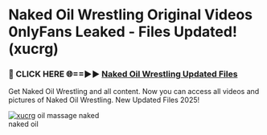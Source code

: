 # Naked Oil Wrestling Original Videos 0nlyFans Leaked - Files Updated! (xucrg)

<h3>🔴 CLICK HERE 🌐==►► <a href="https://tinyurl.com/yckcrads" rel="nofollow">Naked Oil Wrestling Updated Files</a></h3>

Get Naked Oil Wrestling and all content. Now you can access all videos and pictures of Naked Oil Wrestling. New Updated Files 2025!

[![xucrg](https://i.imgur.com/hpKpOFt.gif)](https://tinyurl.com/yckcrads)
oil massage naked<br>
naked oil